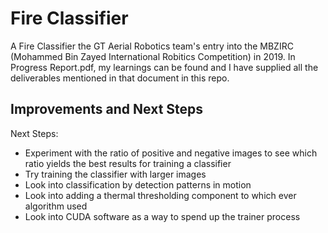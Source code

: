 # Fire Classifier
A Fire Classifier the GT Aerial Robotics team's entry into the MBZIRC (Mohammed Bin Zayed International Robitics Competition) in 2019. In Progress Report.pdf, my learnings can be found and I have supplied all the deliverables mentioned in that document in this repo.

## Improvements and Next Steps
Next Steps:

- Experiment with the ratio of positive and negative images to see which ratio
yields the best results for training a classifier
- Try training the classifier with larger images
- Look into classification by detection patterns in motion
- Look into adding a thermal thresholding component to which ever algorithm used
- Look into CUDA software as a way to spend up the trainer process
